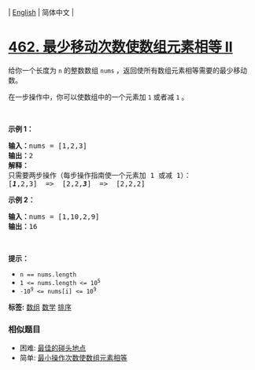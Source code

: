 | [English](README_EN.md) | 简体中文 |

# [462. 最少移动次数使数组元素相等 II](https://leetcode-cn.com/problems/minimum-moves-to-equal-array-elements-ii)
<p>给你一个长度为 <code>n</code> 的整数数组 <code>nums</code> ，返回使所有数组元素相等需要的最少移动数。</p>

<p>在一步操作中，你可以使数组中的一个元素加 <code>1</code> 或者减 <code>1</code> 。</p>

<p>&nbsp;</p>

<p><strong>示例 1：</strong></p>

<pre>
<strong>输入：</strong>nums = [1,2,3]
<strong>输出：</strong>2
<strong>解释：</strong>
只需要两步操作（每步操作指南使一个元素加 1 或减 1）：
[<strong><em>1</em></strong>,2,3]  =&gt;  [2,2,<strong><em>3</em></strong>]  =&gt;  [2,2,2]
</pre>

<p><strong>示例 2：</strong></p>

<pre>
<strong>输入：</strong>nums = [1,10,2,9]
<strong>输出：</strong>16
</pre>

<p>&nbsp;</p>

<p><strong>提示：</strong></p>

<ul>
	<li><code>n == nums.length</code></li>
	<li><code>1 &lt;= nums.length &lt;= 10<sup>5</sup></code></li>
	<li><code>-10<sup>9</sup> &lt;= nums[i] &lt;= 10<sup>9</sup></code></li>
</ul>

**标签:**  [数组](https://leetcode-cn.com/tag/array) [数学](https://leetcode-cn.com/tag/math) [排序](https://leetcode-cn.com/tag/sorting) 
 ### 相似题目
- 困难:	[最佳的碰头地点](https://leetcode-cn.com/problems/best-meeting-point) 
- 简单:	[最小操作次数使数组元素相等](https://leetcode-cn.com/problems/minimum-moves-to-equal-array-elements) 
